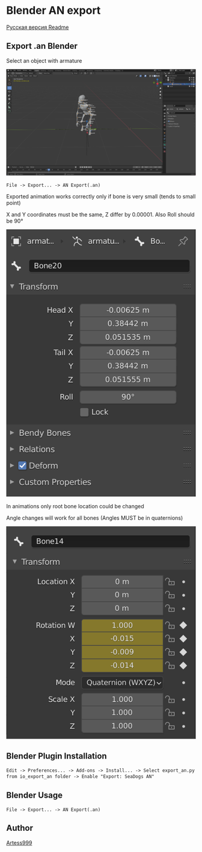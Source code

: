 # Blender AN export

[Русская версия Readme](https://github.com/storm-devs/storm-engine/blob/develop/tools/blender-an-export/README_RUS.md)

## Export .an Blender
Select an object with armature

![choose.img](readme-img/choose.png)

```
File -> Export... -> AN Export(.an)
```

Exported animation works correctly only if bone is very small (tends to small point)

X and Y coordinates must be the same, Z differ by 0.00001.
Also Roll should be 90°

![choose.img](readme-img/bone.png)

In animations only root bone location could be changed

Angle changes will work for all bones (Angles MUST be in quaternions)

![angles.img](readme-img/angles.png)

## Blender Plugin Installation
```
Edit -> Preferences... -> Add-ons -> Install... -> Select export_an.py from io_export_an folder -> Enable "Export: SeaDogs AN"
```

## Blender Usage
```
File -> Export... -> AN Export(.an)
```

## Author

[Artess999](https://github.com/Artess999)


